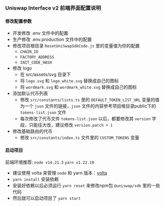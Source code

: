 ### Uniswap Interface v2 前端界面配置说明

#### 修改配置参数
- 开发修改 .env 文件中的配置
- 生产修改 .env.production 文件中的配置
- 修改项目根目录 `ResetUniSwapSdkCode.js` 里的变量值为你的配置
  - `CHAIN_ID`
  - `FACTORY_ADDRESS`
  - `INIT_CODE_HASH`
- 修改 logo
  - 在 src/assets/svg 目录下
  - 将 `logo.svg` 和 `logo_white.svg` 替换成自己的图标
  - 将 `wordmark.svg` 和 `wordmark_white.svg` 替换成自己的图标
- 添加默认代币列表
  - 修改 `src/constants/lists.ts` 里的 `DEFAULT_TOKEN_LIST_URL` 变量的值为一个 `json` 文件的链接，`json` 文件的内容参考项目根目录public下的 `tokens-list.json` 文件
  - 每次修改了代币文件 `tokens-list.json` 以后，都要修改其 `version` 字段，只能往大改，建议修改 `version.patch + 1`
- 修改基础路由的代币
  - 修改 `src/constants/index.ts` 文件里的 `CUSTOM_TOKENS` 变量
#### 启动项目
前端环境推荐: `node v14.21.3` `yarn v1.22.19`
- 建议使用 volta 来管理 `node` 和 yarn 版本：[volta](https://volta.sh/)
- `yarn install` 安装依赖
- 安装好依赖以后必须运行 `yarn reset` 来修改npm包 `@uniswap/sdk` 里的一些代码
- 然后就可以启动项目了 `yarn start`
